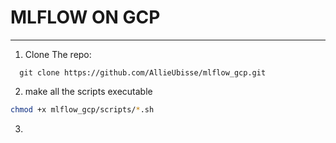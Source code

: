 
# MLFLOW ON GCP
---

1. Clone The repo:
```git 
  git clone https://github.com/AllieUbisse/mlflow_gcp.git
```

2. make all the scripts executable
```bash
chmod +x mlflow_gcp/scripts/*.sh
```
3. 
